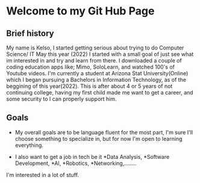 # Welcome to my Git Hub Page

## Brief history

My name is Kelso, I started getting serious about trying to do Computer Science/ IT May this year (2022)
I started with a small goal of just see what im interested in and try and learn from there. I downloaded a couple
of coding education apps like; Mimo, SoloLearn, and watched 100's of Youtube videos. I'm currently a student at Arizona Stat University(Online) which I began pursuing a Bachelors in Information Technology, as of the beggining of this year(2022). This is after about 4 or 5 years of not continuing college, having my first child made me want to get a career,
and some security to I can properly support him.

## Goals

* My overall goals are to be language fluent for the most part, I'm sure I'll choose something to specialize in, but for now I'm open to learning everything.

* I also want to get a job in tech be it *Data Analysis, *Software Development, *AI, *Robotics, *Networking,........
 
 I'm interested in a lot of stuff.